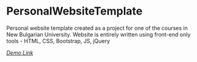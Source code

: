 # PersonalWebsiteTemplate
Personal website template created as a project for one of the courses in New Bulgarian University. Website is entirely written using front-end only tools - HTML, CSS, Bootstrap, JS, jQuery

*[Demo Link](https://tender-sinoussi-0eb4e3.netlify.app)*
